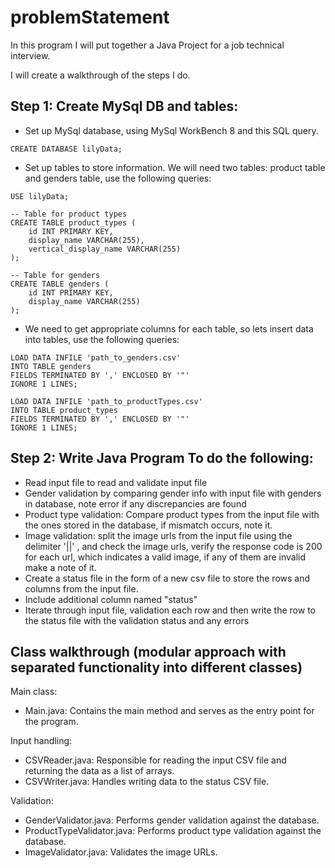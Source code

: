 # problemStatement
In this program I will put together a Java Project for a job technical interview.


I will create a walkthrough of the steps I do.

## Step 1: Create MySql DB and tables:
- Set up MySql database, using MySql WorkBench 8 and this SQL query.
```
CREATE DATABASE lilyData;
```

- Set up tables to store information. We will need two tables: product table and genders table, use the following queries:
```
USE lilyData;

-- Table for product types
CREATE TABLE product_types (
    id INT PRIMARY KEY,
    display_name VARCHAR(255),
    vertical_display_name VARCHAR(255)
);

-- Table for genders
CREATE TABLE genders (
    id INT PRIMARY KEY,
    display_name VARCHAR(255)
);
```

  - We need to get appropriate columns for each table, so lets insert data into tables, use the following queries:
```
LOAD DATA INFILE 'path_to_genders.csv'
INTO TABLE genders
FIELDS TERMINATED BY ',' ENCLOSED BY '"'
IGNORE 1 LINES;
```

```
LOAD DATA INFILE 'path_to_productTypes.csv'
INTO TABLE product_types
FIELDS TERMINATED BY ',' ENCLOSED BY '"'
IGNORE 1 LINES;
```


## Step 2: Write Java Program To do the following:
- Read input file to read and validate input file
- Gender validation by comparing gender info with input file with genders in database, note error if any discrepancies are found
- Product type validation: Compare product types from the input file with the ones stored in the database, if mismatch occurs, note it.
- Image validation: split the image urls from the input file using the delimiter '||' , and check the image urls, verify the response code is 200 for each url, which indicates a valid image, if any of them are invalid make a note of it.
- Create a status file in the form of a new csv file to store the rows and columns from the input file. 
- Include additional column named "status"
- Iterate through input file, validation each row and then write the row to the status file with the validation status and any errors


## Class walkthrough (modular approach with separated functionality into different classes)

Main class:
- Main.java: Contains the main method and serves as the entry point for the program.

Input handling:
- CSVReader.java: Responsible for reading the input CSV file and returning the data as a list of arrays.
- CSVWriter.java: Handles writing data to the status CSV file.

Validation:

- GenderValidator.java: Performs gender validation against the database.
- ProductTypeValidator.java: Performs product type validation against the database.
- ImageValidator.java: Validates the image URLs.

